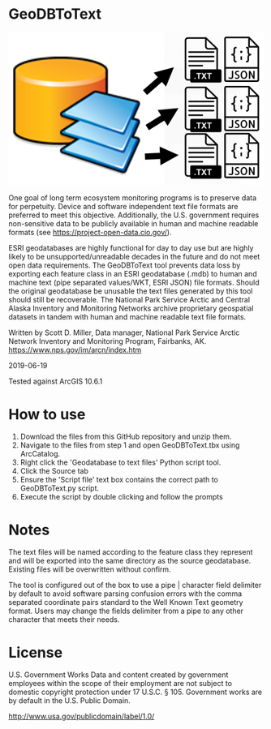 # GeoDBToText
![GeoDBToText icon](GeoDBToText.png "Geodatabase to text files")

One goal of long term ecosystem monitoring programs is to preserve data for perpetuity. Device and software independent text file formats are preferred to meet this objective.  Additionally, the U.S. government requires non-sensitive data to be publicly available in human and machine readable formats (see https://project-open-data.cio.gov/).

ESRI geodatabases are highly functional for day to day use but are highly likely to be unsupported/unreadable decades in the future and do not meet open data requirements. The GeoDBToText tool prevents data loss by exporting each feature class in an ESRI geodatabase (.mdb) to human and machine text (pipe separated values/WKT, ESRI JSON) file formats. Should the original geodatabase be unusable the text files generated by this tool should still be recoverable. The National Park Service Arctic and Central Alaska Inventory and Monitoring Networks archive proprietary geospatial datasets in tandem with human and machine readable text file formats.

Written by Scott D. Miller, Data manager, National Park Service Arctic Network Inventory and Monitoring Program, Fairbanks, AK.
https://www.nps.gov/im/arcn/index.htm

2019-06-19

Tested against ArcGIS 10.6.1

# How to use
1. Download the files from this GitHub repository and unzip them.
2. Navigate to the files from step 1 and open GeoDBToText.tbx using ArcCatalog.
3. Right click the 'Geodatabase to text files' Python script tool.
4. Click the Source tab
5. Ensure the 'Script file' text box contains the correct path to GeoDBToText.py script.
6. Execute the script by double clicking and follow the prompts

# Notes
The text files will be named according to the feature class they represent and will be exported into the same directory as the source geodatabase. Existing files will be overwritten without confirm.

The tool is configured out of the box to use a pipe | character field delimiter by default to avoid software parsing confusion errors with the comma separated coordinate pairs standard to the Well Known Text geometry format. Users may change the fields delimiter from a pipe to any other character that meets their needs.

# License
U.S. Government Works
Data and content created by government employees within the scope of their employment are not subject to domestic copyright protection under 17 U.S.C. § 105. Government works are by default in the U.S. Public Domain. 

http://www.usa.gov/publicdomain/label/1.0/
